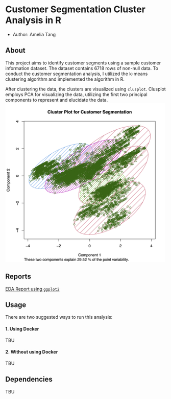 # Customer Segmentation Cluster Analysis in R
- Author: Amelia Tang 

## About

This project aims to identify customer segments using a sample customer information dataset. The dataset contains 6718 rows of non-null data. To conduct the customer segmentation analysis, I utilized the k-means clustering algorithm and implemented the algorithm in R. 

After clustering the data, the clusters are visualized using `clusplot`. Clusplot employs PCA for visualizing the data, utilizing the first two principal components to represent and elucidate the data.
<br>
<img src="results/cluster_for_readme.png" alt="cluster plot" width="500">

## Reports 
[EDA Report using `ggplot2`](doc/Customer_Segmentation_EDA_Report.pdf)

## Usage

There are two suggested ways to run this analysis:

#### 1. Using Docker
TBU
#### 2. Without using Docker
TBU

## Dependencies
TBU 
